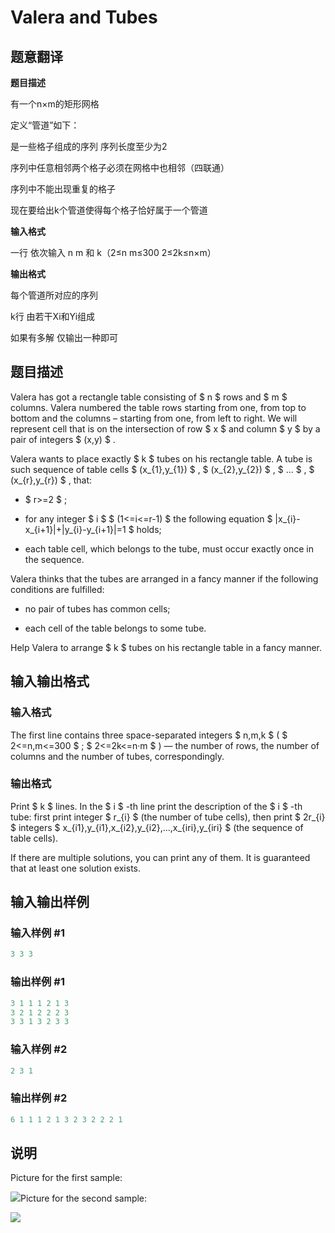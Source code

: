 # Valera and Tubes 

## 题意翻译

**题目描述**

有一个n×m的矩形网格

定义“管道”如下：

是一些格子组成的序列 序列长度至少为2

序列中任意相邻两个格子必须在网格中也相邻（四联通）

序列中不能出现重复的格子

现在要给出k个管道使得每个格子恰好属于一个管道

**输入格式**

一行 依次输入 n m 和 k（2≤n m≤300 2≤2k≤n×m）

**输出格式**

每个管道所对应的序列

k行 由若干Xi和Yi组成

如果有多解 仅输出一种即可

## 题目描述

Valera has got a rectangle table consisting of $ n $ rows and $ m $ columns. Valera numbered the table rows starting from one, from top to bottom and the columns – starting from one, from left to right. We will represent cell that is on the intersection of row $ x $ and column $ y $ by a pair of integers $ (x,y) $ .

Valera wants to place exactly $ k $ tubes on his rectangle table. A tube is such sequence of table cells $ (x_{1},y_{1}) $ , $ (x_{2},y_{2}) $ , $ ... $ , $ (x_{r},y_{r}) $ , that:

- $ r>=2 $ ;

- for any integer $ i $ $ (1<=i<=r-1) $ the following equation $ |x_{i}-x_{i+1}|+|y_{i}-y_{i+1}|=1 $ holds;

- each table cell, which belongs to the tube, must occur exactly once in the sequence.

Valera thinks that the tubes are arranged in a fancy manner if the following conditions are fulfilled:

- no pair of tubes has common cells;

- each cell of the table belongs to some tube.

Help Valera to arrange $ k $ tubes on his rectangle table in a fancy manner.

## 输入输出格式

### 输入格式

The first line contains three space-separated integers $ n,m,k $ ( $ 2<=n,m<=300 $ ; $ 2<=2k<=n·m $ ) — the number of rows, the number of columns and the number of tubes, correspondingly.

### 输出格式

Print $ k $ lines. In the $ i $ -th line print the description of the $ i $ -th tube: first print integer $ r_{i} $ (the number of tube cells), then print $ 2r_{i} $ integers $ x_{i1},y_{i1},x_{i2},y_{i2},...,x_{iri},y_{iri} $ (the sequence of table cells).

If there are multiple solutions, you can print any of them. It is guaranteed that at least one solution exists.

## 输入输出样例

### 输入样例 #1

```cpp
3 3 3

```
### 输出样例 #1

```cpp
3 1 1 1 2 1 3
3 2 1 2 2 2 3
3 3 1 3 2 3 3

```
### 输入样例 #2

```cpp
2 3 1

```
### 输出样例 #2

```cpp
6 1 1 1 2 1 3 2 3 2 2 2 1

```
## 说明

Picture for the first sample:

![](https://cdn.luogu.com.cn/upload/vjudge_pic/CF441C/30d96e48841a8ae55c326c6530e9f36a70548691.png)Picture for the second sample:

![](https://cdn.luogu.com.cn/upload/vjudge_pic/CF441C/3f3cf9e7a269d57bcef72e627d73c51ecbb74bd7.png)

